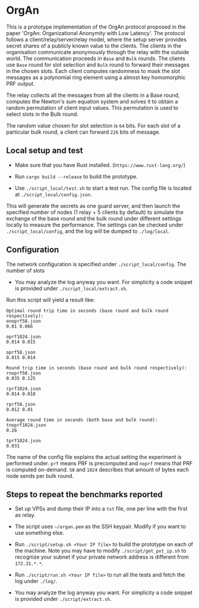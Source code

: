 # OrgAn

This is a prototype implementation of the OrgAn protocol proposed in the paper 'OrgAn: Organizational Anonymity with Low Latency'. 
The protocol follows a client/relay/server/relay model, where the setup server provides secret shares of a publicly known value to the clients. The clients in the organisation communicate anonymously through the relay with the outside world. The communication proceeds in `Base` and `Bulk` rounds. The clients use `Base` round for slot selection and `Bulk` round to forward their messages in the chosen slots. Each client computes randomness to mask the slot messages as a polynomial ring element using a almost key homomorphic PRF output. 

The relay collects all the messages from all the clients in a Base round, computes the Newton's sum equation system and solves it to obtain a random permutation of client input values. This permutation is used to select slots in the Bulk round. 

The random value chosen for slot selection is `64` bits. For each slot of a particular bulk round, a client can forward  `226` bits of message.  



## Local setup and test

- Make sure that you have Rust installed. (`https://www.rust-lang.org/`)

- Run `cargo build --release` to build the prototype.

- Use `./script_local/test.sh` to start a test run. The config file is located at `./script_local/config.json`.

This will generate the secrets as one guard server, and then launch the specified number of nodes (1 relay + 5 clients by default) to simulate the exchange of the base round and the bulk round under different settings locally to measure the performance. The settings can be checked under `./script_local/config`, and the log will be dumped to `./log/local`.

## Configuration
The network configuration is specified under `./script_local/config`. The number of slots 

- You may analyze the log anyway you want. For simplicity a code snippet is provided under `./script_local/extract.sh`.

Run this script will yield a result like:

```
Optimal round trip time in seconds (base round and bulk round respectively):
onoprf58.json
0.01 0.066

oprf1024.json
0.014 0.015

oprf58.json
0.015 0.014

Round trip time in seconds (base round and bulk round respectively):
rnoprf58.json
0.035 0.125

rprf1024.json
0.014 0.018

rprf58.json
0.012 0.01

Average round time in seconds (both base and bulk round):
tnoprf1024.json
0.26

tprf1024.json
0.031
```

The name of the config file explains the actual setting the experiment is performed under. `prf` means PRF is precomputed and `noprf` means that PRF is computed on-demand. `58` and `1024` describes that amount of bytes each node sends per bulk round.

## Steps to repeat the benchmarks reported

- Set up VPSs and dump their IP into a `txt` file, one per line with the first as relay.

- The script uses `~/organ.pem` as the SSH keypair. Modify if you want to use something else.

- Run `./script/setup.sh <Your IP file>` to build the prototype on each of the machine. Note you may have to modify `./script/get_pvt_ip.sh` to recognize your subnet if your private network address is different from `172.31.*.*`.

- Run `./script/run.sh <Your IP file>` to run all the tests and fetch the log under `./log/`.

- You may analyze the log anyway you want. For simplicity a code snippet is provided under `./script/extract.sh`.
